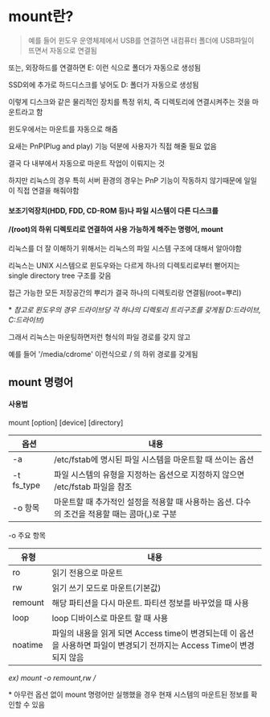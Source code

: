 # mount란?
>예를 들어 윈도우 운영체제에서 USB를 연결하면 내컴퓨터 폴더에 USB파일이 뜨면서 자동으로 연결됨
>
 또는, 외장하드를 연결하면 E: 이런 식으로 폴더가 자동으로 생성됨
>
 SSD외에 추가로 하드디스크를 넣어도 D: 폴더가 자동으로 생성됨
>
 이렇게 디스크와 같은 물리적인 장치를 특정 위치, 즉 디렉토리에 연결시켜주는 것을 마운트라고 함
>
 윈도우에서는 마운트를 자동으로 해줌
>
 요새는 PnP(Plug and play) 기능 덕분에 사용자가 직접 해줄 필요 없음
>
 결국 다 내부에서 자동으로 마운트 작업이 이뤄지는 것
>
 하지만 리눅스의 경우 특히 서버 환경의 경우는 PnP 기능이 작동하지 않기때문에  일일이 직접 연결을 해줘야함




#### 보조기억장치(HDD, FDD, CD-ROM 등)나 파일 시스템이 다른 디스크를<br></br> /(root)의 하위 디렉토리로 연결하여 사용 가능하게 해주는 명령어, mount

리눅스를 더 잘 이해하기 위해서는 리눅스의 파일 시스템 구조에 대해서 알아야함 

리눅스는 UNIX 시스템으로 윈도우와는 다르게 하나의 디렉토리로부터 뻗어지는 single directory tree 구조를 갖음

접근 가능한 모든 저장공간의 뿌리가 결국 하나의 디렉토리랑 연결됨(root=뿌리)

\* *참고로 윈도우의 경우 드라이브당 각 하나의 디렉토리 트리구조를 갖게됨 D:드라이브, C:드라이브)*

그래서 리눅스는 마운팅하면저런 형식의 파일 경로를 갖지 않고 

예를 들어 '/media/cdrome' 이런식으로 / 의 하위 경로를 갖게됨

## mount 명령어

#### 사용법
mount \[option] \[device] \[directory]

|옵션|내용|
|---|---|
|-a|/etc/fstab에 명시된 파일 시스템을 마운트할 때 쓰이는 옵션|
|-t fs_type|파일 시스템의 유형을 지정하는 옵션으로 지정하지 않으면 /etc/fstab 파일을 참조|
|-o 항목|마운트할 때 추가적인 설정을 적용할 때 사용하는 옵션. 다수의 조건을 적용할 때는 콤마(,)로 구분|



 -o 주요 항목
 
|유형|내용|
|---|---|
|ro|읽기 전용으로 마운트|
|rw|읽기 쓰기 모드로 마운트(기본값)|
|remount|해당 파티션을 다시 마운트. 파티션 정보를 바꾸었을 때 사용|
|loop|loop 디바이스로 마운트 할 때 사용|
|noatime|파일의 내용을 읽게 되면 Access time이 변경되는데 이 옵션을 사용하면 파일이 변경되기 전까지는 Access Time이 변경 되지 않음|
*ex) mount -o remount,rw /*

\* 아무런 옵션 없이 mount 명령어만 실행했을 경우 현재 시스템의 마운트된 정보를 확인할 수 있음

